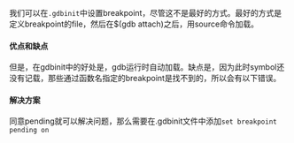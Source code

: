 我们可以在`.gdbinit`中设置breakpoint，尽管这不是最好的方式。最好的方式是定义breakpoint的file，然后在$(gdb attach)之后，用source命令加载。

####  优点和缺点
但是，在gdbinit中的好处是，gdb运行时自动加载。缺点是，因为此时symbol还没有记载，那些通过函数名指定的breakpoint是找不到的，所以会有以下错误。

#### 解决方案
同意pending就可以解决问题，那么需要在.gdbinit文件中添加```set breakpoint pending on```
